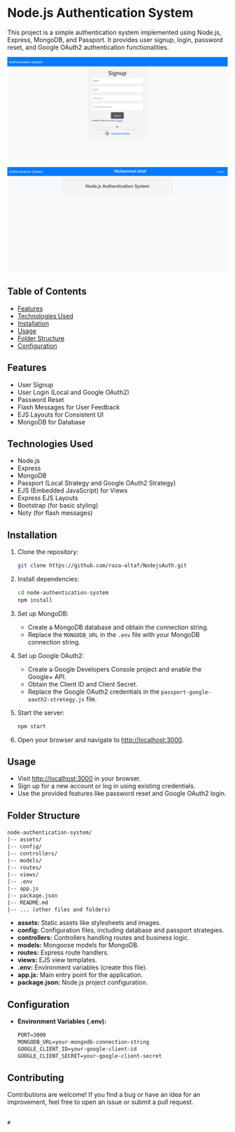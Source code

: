 # Node.js Authentication System

This project is a simple authentication system implemented using Node.js, Express, MongoDB, and Passport. It provides user signup, login, password reset, and Google OAuth2 authentication functionalities.

![Signup Page](signup.png)

![Home Page](homepage.png)

## Table of Contents

- [Features](#features)
- [Technologies Used](#technologies-used)
- [Installation](#installation)
- [Usage](#usage)
- [Folder Structure](#folder-structure)
- [Configuration](#configuration)

## Features

- User Signup
- User Login (Local and Google OAuth2)
- Password Reset
- Flash Messages for User Feedback
- EJS Layouts for Consistent UI
- MongoDB for Database

## Technologies Used

- Node.js
- Express
- MongoDB
- Passport (Local Strategy and Google OAuth2 Strategy)
- EJS (Embedded JavaScript) for Views
- Express EJS Layouts
- Bootstrap (for basic styling)
- Noty (for flash messages)

## Installation

1. Clone the repository:

   ```bash
   git clone https://github.com/raza-altaf/NodejsAuth.git
   ```

2. Install dependencies:

   ```bash
   cd node-authentication-system
   npm install
   ```

3. Set up MongoDB:

   - Create a MongoDB database and obtain the connection string.
   - Replace the `MONGODB_URL` in the `.env` file with your MongoDB connection string.

4. Set up Google OAuth2:

   - Create a Google Developers Console project and enable the Google+ API.
   - Obtain the Client ID and Client Secret.
   - Replace the Google OAuth2 credentials in the `passport-google-oauth2-stretegy.js` file.

5. Start the server:

   ```bash
   npm start
   ```

6. Open your browser and navigate to [http://localhost:3000](http://localhost:3000).

## Usage

- Visit [http://localhost:3000](http://localhost:3000) in your browser.
- Sign up for a new account or log in using existing credentials.
- Use the provided features like password reset and Google OAuth2 login.

## Folder Structure

```
node-authentication-system/
|-- assets/
|-- config/
|-- controllers/
|-- models/
|-- routes/
|-- views/
|-- .env
|-- app.js
|-- package.json
|-- README.md
|-- ... (other files and folders)
```

- **assets:** Static assets like stylesheets and images.
- **config:** Configuration files, including database and passport strategies.
- **controllers:** Controllers handling routes and business logic.
- **models:** Mongoose models for MongoDB.
- **routes:** Express route handlers.
- **views:** EJS view templates.
- **.env:** Environment variables (create this file).
- **app.js:** Main entry point for the application.
- **package.json:** Node.js project configuration.

## Configuration

- **Environment Variables (.env):**

  ```
  PORT=3000
  MONGODB_URL=your-mongodb-connection-string
  GOOGLE_CLIENT_ID=your-google-client-id
  GOOGLE_CLIENT_SECRET=your-google-client-secret
  ```

## Contributing

Contributions are welcome! If you find a bug or have an idea for an improvement, feel free to open an issue or submit a pull request.

```

#
```
